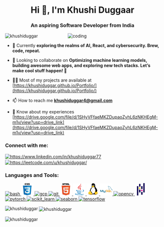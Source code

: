 <h1 align="center">Hi 👋, I'm Khushi Duggaar</h1>
<h3 align="center">An aspiring Software Developer from India</h3>
<img align = "right" alt = "coding" width = "300" src= "https://user-images.githubusercontent.com/74038190/212741999-016fddbd-617a-4448-8042-0ecf907aea25.gif"

<p align="left"> <img src="https://komarev.com/ghpvc/?username=khushiduggar&label=Profile%20views&color=0e75b6&style=flat" alt="khushiduggar" /> </p>

- 🌱 Currently  **exploring the realms of AI, React, and cybersecurity. Brew, code, repeat.**

- 👯 Looking to collaborate on **Optimizing machine learning models, building awesome web apps, and exploring new tech stacks. Let’s make cool stuff happen! 🚀**

- 👨‍💻 Most of my projects are available at [https://khushiduggar.github.io/Portfolio/](https://khushiduggar.github.io/Portfolio/)

- 📫 How to reach me **khushiduggar4@gmail.com**

- 📄 Know about my experiences [https://drive.google.com/file/d/1SHyVFfaeMKZDupaoZyhL6zNKHEgM-m1v/view?usp=drive_link](https://drive.google.com/file/d/1SHyVFfaeMKZDupaoZyhL6zNKHEgM-m1v/view?usp=drive_link)

<h3 align="left">Connect with me:</h3>
<p align="left">
<a href="https://linkedin.com/in/https://www.linkedin.com/in/khushiduggar77" target="blank"><img align="center" src="https://raw.githubusercontent.com/rahuldkjain/github-profile-readme-generator/master/src/images/icons/Social/linked-in-alt.svg" alt="https://www.linkedin.com/in/khushiduggar77" height="30" width="40" /></a>
<a href="https://www.leetcode.com/https://leetcode.com/u/khushiduggar/" target="blank"><img align="center" src="https://raw.githubusercontent.com/rahuldkjain/github-profile-readme-generator/master/src/images/icons/Social/leet-code.svg" alt="https://leetcode.com/u/khushiduggar/" height="30" width="40" /></a>
</p>

<h3 align="left">Languages and Tools:</h3>
<p align="left"> <a href="https://www.gnu.org/software/bash/" target="_blank" rel="noreferrer"> <img src="https://www.vectorlogo.zone/logos/gnu_bash/gnu_bash-icon.svg" alt="bash" width="40" height="40"/> </a> <a href="https://www.w3schools.com/css/" target="_blank" rel="noreferrer"> <img src="https://raw.githubusercontent.com/devicons/devicon/master/icons/css3/css3-original-wordmark.svg" alt="css3" width="40" height="40"/> </a> <a href="https://cloud.google.com" target="_blank" rel="noreferrer"> <img src="https://www.vectorlogo.zone/logos/google_cloud/google_cloud-icon.svg" alt="gcp" width="40" height="40"/> </a> <a href="https://git-scm.com/" target="_blank" rel="noreferrer"> <img src="https://www.vectorlogo.zone/logos/git-scm/git-scm-icon.svg" alt="git" width="40" height="40"/> </a> <a href="https://www.w3.org/html/" target="_blank" rel="noreferrer"> <img src="https://raw.githubusercontent.com/devicons/devicon/master/icons/html5/html5-original-wordmark.svg" alt="html5" width="40" height="40"/> </a> <a href="https://www.java.com" target="_blank" rel="noreferrer"> <img src="https://raw.githubusercontent.com/devicons/devicon/master/icons/java/java-original.svg" alt="java" width="40" height="40"/> </a> <a href="https://www.linux.org/" target="_blank" rel="noreferrer"> <img src="https://raw.githubusercontent.com/devicons/devicon/master/icons/linux/linux-original.svg" alt="linux" width="40" height="40"/> </a> <a href="https://www.mysql.com/" target="_blank" rel="noreferrer"> <img src="https://raw.githubusercontent.com/devicons/devicon/master/icons/mysql/mysql-original-wordmark.svg" alt="mysql" width="40" height="40"/> </a> <a href="https://opencv.org/" target="_blank" rel="noreferrer"> <img src="https://www.vectorlogo.zone/logos/opencv/opencv-icon.svg" alt="opencv" width="40" height="40"/> </a> <a href="https://pandas.pydata.org/" target="_blank" rel="noreferrer"> <img src="https://raw.githubusercontent.com/devicons/devicon/2ae2a900d2f041da66e950e4d48052658d850630/icons/pandas/pandas-original.svg" alt="pandas" width="40" height="40"/> </a> <a href="https://pytorch.org/" target="_blank" rel="noreferrer"> <img src="https://www.vectorlogo.zone/logos/pytorch/pytorch-icon.svg" alt="pytorch" width="40" height="40"/> </a> <a href="https://scikit-learn.org/" target="_blank" rel="noreferrer"> <img src="https://upload.wikimedia.org/wikipedia/commons/0/05/Scikit_learn_logo_small.svg" alt="scikit_learn" width="40" height="40"/> </a> <a href="https://seaborn.pydata.org/" target="_blank" rel="noreferrer"> <img src="https://seaborn.pydata.org/_images/logo-mark-lightbg.svg" alt="seaborn" width="40" height="40"/> </a> <a href="https://www.tensorflow.org" target="_blank" rel="noreferrer"> <img src="https://www.vectorlogo.zone/logos/tensorflow/tensorflow-icon.svg" alt="tensorflow" width="40" height="40"/> </a> </p>

<p><img align="left" src="https://github-readme-stats.vercel.app/api/top-langs?username=khushiduggar&show_icons=true&locale=en&layout=compact" alt="khushiduggar" /></p>

<p>&nbsp;<img align="center" src="https://github-readme-stats.vercel.app/api?username=khushiduggar&show_icons=true&locale=en" alt="khushiduggar" /></p>

<p><img align="center" src="https://github-readme-streak-stats.herokuapp.com/?user=khushiduggar&" alt="khushiduggar" /></p>
